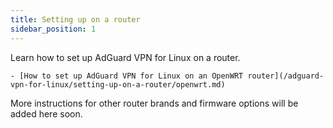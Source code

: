 ```yaml
---
title: Setting up on a router
sidebar_position: 1
---
```


Learn how to set up AdGuard VPN for Linux on a router.

    - [How to set up AdGuard VPN for Linux on an OpenWRT router](/adguard-vpn-for-linux/setting-up-on-a-router/openwrt.md)

More instructions for other router brands and firmware options will be added here soon.
